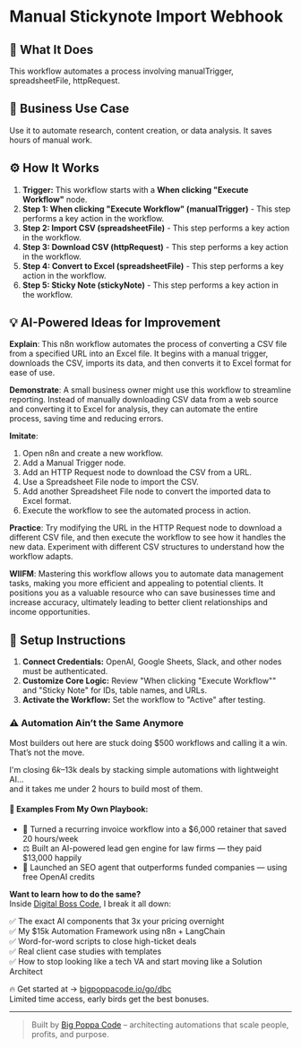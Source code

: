 # Manual Stickynote Import Webhook

## 🚀 What It Does
This workflow automates a process involving manualTrigger, spreadsheetFile, httpRequest.

## 💼 Business Use Case
Use it to automate research, content creation, or data analysis. It saves hours of manual work.

## ⚙️ How It Works
1.  **Trigger:** This workflow starts with a **When clicking "Execute Workflow"** node.
2. **Step 1: When clicking "Execute Workflow" (manualTrigger)** - This step performs a key action in the workflow.
3. **Step 2: Import CSV (spreadsheetFile)** - This step performs a key action in the workflow.
4. **Step 3: Download CSV (httpRequest)** - This step performs a key action in the workflow.
5. **Step 4: Convert to Excel (spreadsheetFile)** - This step performs a key action in the workflow.
6. **Step 5: Sticky Note (stickyNote)** - This step performs a key action in the workflow.

## 💡 AI-Powered Ideas for Improvement
**Explain**: This n8n workflow automates the process of converting a CSV file from a specified URL into an Excel file. It begins with a manual trigger, downloads the CSV, imports its data, and then converts it to Excel format for ease of use.

**Demonstrate**: A small business owner might use this workflow to streamline reporting. Instead of manually downloading CSV data from a web source and converting it to Excel for analysis, they can automate the entire process, saving time and reducing errors.

**Imitate**: 
1. Open n8n and create a new workflow.
2. Add a Manual Trigger node.
3. Add an HTTP Request node to download the CSV from a URL.
4. Use a Spreadsheet File node to import the CSV.
5. Add another Spreadsheet File node to convert the imported data to Excel format.
6. Execute the workflow to see the automated process in action.

**Practice**: Try modifying the URL in the HTTP Request node to download a different CSV file, and then execute the workflow to see how it handles the new data. Experiment with different CSV structures to understand how the workflow adapts.

**WIIFM**: Mastering this workflow allows you to automate data management tasks, making you more efficient and appealing to potential clients. It positions you as a valuable resource who can save businesses time and increase accuracy, ultimately leading to better client relationships and income opportunities.

## 🔧 Setup Instructions
1. **Connect Credentials:** OpenAI, Google Sheets, Slack, and other nodes must be authenticated.
2. **Customize Core Logic:** Review "When clicking "Execute Workflow"" and "Sticky Note" for IDs, table names, and URLs.
3. **Activate the Workflow:** Set the workflow to "Active" after testing.

### ⚠️ Automation Ain’t the Same Anymore

Most builders out here are stuck doing $500 workflows and calling it a win.  
That’s not the move.  

I'm closing $6k–$13k deals by stacking simple automations with lightweight AI...  
and it takes me under 2 hours to build most of them.

#### 🧠 Examples From My Own Playbook:
- 🔁 Turned a recurring invoice workflow into a $6,000 retainer that saved 20 hours/week  
- ⚖️ Built an AI-powered lead gen engine for law firms — they paid $13,000 happily  
- 🚀 Launched an SEO agent that outperforms funded companies — using free OpenAI credits  

**Want to learn how to do the same?**  
Inside [Digital Boss Code](https://bigpoppacode.io/go/dbc), I break it all down:

✅ The exact AI components that 3x your pricing overnight  
✅ My $15k Automation Framework using n8n + LangChain  
✅ Word-for-word scripts to close high-ticket deals  
✅ Real client case studies with templates  
✅ How to stop looking like a tech VA and start moving like a Solution Architect  

🔥 Get started at → [bigpoppacode.io/go/dbc](https://bigpoppacode.io/go/dbc)  
Limited time access, early birds get the best bonuses.

---
> Built by [Big Poppa Code](https://bigpoppacode.io) – architecting automations that scale people, profits, and purpose.
